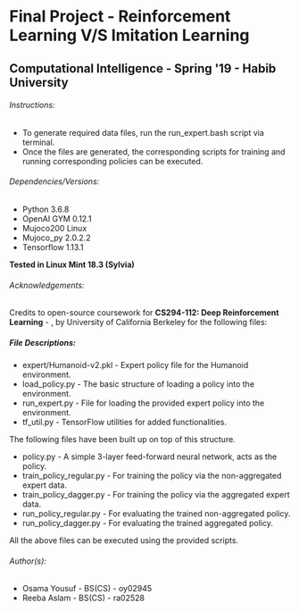 # Final Project - Reinforcement Learning V/S Imitation Learning
## Computational Intelligence - Spring '19 - Habib University 

###### Instructions:
- To generate required data files, run the run_expert.bash script via terminal.
- Once the files are generated, the corresponding scripts for training and running corresponding policies can be executed.

###### Dependencies/Versions:
- Python 3.6.8
- OpenAI GYM 0.12.1
- Mujoco200 Linux
- Mujoco_py 2.0.2.2
- Tensorflow 1.13.1

**Tested in Linux Mint 18.3 (Sylvia)**

###### Acknowledgements:
Credits to open-source coursework for **CS294-112: Deep Reinforcement Learning** - , by University of California Berkeley for the following files:

##### File Descriptions:

* expert/Humanoid-v2.pkl - Expert policy file for the Humanoid environment.
* load_policy.py - The basic structure of loading a policy into the environment.
* run_expert.py - File for loading the provided expert policy into the environment.
* tf_util.py - TensorFlow utilities for added functionalities.

The following files have been built up on top of this structure.

* policy.py - A simple 3-layer feed-forward neural network, acts as the policy.
* train_policy_regular.py - For training the policy via the non-aggregated expert data.
* train_policy_dagger.py - For training the policy via the aggregated expert data.
* run_policy_regular.py - For evaluating the trained non-aggregated policy.
* run_policy_dagger.py - For evaluating the trained aggregated policy.

All the above files can be executed using the provided scripts.

###### Author(s):
- Osama Yousuf - BS(CS) - oy02945
- Reeba Aslam - BS(CS) - ra02528


